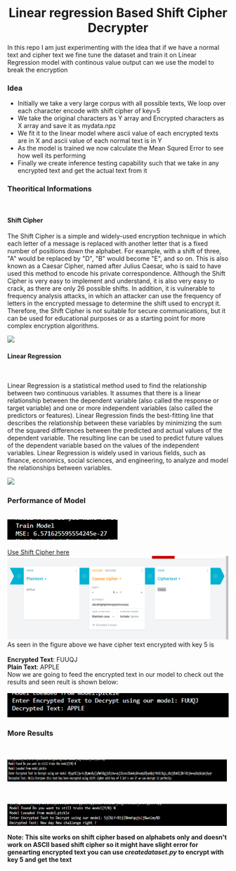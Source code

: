 <h1 align='center'> Linear regression Based Shift Cipher Decrypter </h1>

<p>In this repo I am just experimenting with the idea that if we have a normal text and cipher text we fine tune the dataset and train it on Linear Regression model with continous value output can we use the model to break the encryption </p>

<h3> Idea </h3>
<ul>
    <li> Initially we take a very large corpus with all possible texts, We loop over each character encode with shift cipher of key=5 </li>
    <li> We take the original characters as Y array and Encrypted characters as X array and save it as mydata.npz </li>
    <li> We fit it to the linear model where ascii value of each encrypted texts are in X and ascii value of each normal text is in Y </li>
    <li> As the model is trained we now calculate the Mean Squred Error to see how well its performing </li>
    <li> Finally we create inference testing capability such that we take in any encrypted text and get the actual text from it </li>
</ul>

<h3> Theoritical Informations </h3><br>
<h4> <b>Shift Cipher </b> </h4>
<p>The Shift Cipher is a simple and widely-used encryption technique in which each letter of a message is replaced with another letter that is a fixed number of positions down the alphabet. For example, with a shift of three, "A" would be replaced by "D", "B" would become "E", and so on. This is also known as a Caesar Cipher, named after Julius Caesar, who is said to have used this method to encode his private correspondence. Although the Shift Cipher is very easy to implement and understand, it is also very easy to crack, as there are only 26 possible shifts. In addition, it is vulnerable to frequency analysis attacks, in which an attacker can use the frequency of letters in the encrypted message to determine the shift used to encrypt it. Therefore, the Shift Cipher is not suitable for secure communications, but it can be used for educational purposes or as a starting point for more complex encryption algorithms. </p>
<img src='https://encrypted-tbn0.gstatic.com/images?q=tbn:ANd9GcRuZ4ytRGB1af8if-bpISkmrNeJ-shEqB1wL2GYkOlzIw&s'>
<h4> <b>Linear Regression  </b> </h4><br>
<p>Linear Regression is a statistical method used to find the relationship between two continuous variables. It assumes that there is a linear relationship between the dependent variable (also called the response or target variable) and one or more independent variables (also called the predictors or features). Linear Regression finds the best-fitting line that describes the relationship between these variables by minimizing the sum of the squared differences between the predicted and actual values of the dependent variable. The resulting line can be used to predict future values of the dependent variable based on the values of the independent variables. Linear Regression is widely used in various fields, such as finance, economics, social sciences, and engineering, to analyze and model the relationships between variables.</p>
<img src='https://static.javatpoint.com/tutorial/machine-learning/images/linear-regression-in-machine-learning.png'>
<br>
<h3><b> Performance of  Model</b></h3><br>
<img src='Results\mse.png'><br><br>
<a href='https://cryptii.com/pipes/caesar-cipher'> Use Shift Cipher here </a>
<img src='Results\cipher_text.png'>
As seen in the figure above we have cipher text encrypted with key 5 is </br><br>
<b>Encrypted Text</b>: FUUQJ <br>
<b>Plain  Text</b>: APPLE

<br>
Now we are going to feed the encrypted text in our model to check out the results and seen reult is shown below: 
<br><br>
<img src='Results\result_ciphering.png'>
<h3>More Results </h3>
<br><br>
<img width='500' height='50'src='Results\result_ciphering_1.png'>

<br><br>
<img width='500' height='50' src='Results\result_ciphering_2.png'>

<b>Note: This site works on shift cipher based on alphabets only and doesn't work on ASCII based shift cipher so it might have slight error for genearting encrypted text you can use <i>createdataset.py</i> to encrypt with key 5 and get the text </b>
